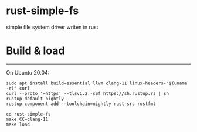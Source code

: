 # rust-simple-fs
simple file system driver writen in rust

# Build & load
---
On Ubuntu 20.04:
```shell
sudo apt install build-essential llvm clang-11 linux-headers-"$(uname -r)" curl
curl --proto '=https' --tlsv1.2 -sSf https://sh.rustup.rs | sh
rustup default nightly
rustup component add --toolchain=nightly rust-src rustfmt

cd rust-simple-fs
make CC=clang-11
make load
```
